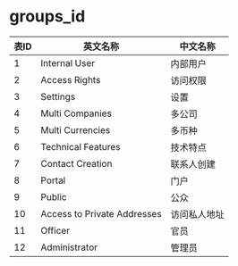 # groups_id
|  表ID   | 英文名称  | 中文名称   | 
|  ----  | ----  | ----  |
|1|Internal User|内部用户|
|2|Access Rights|访问权限|
|3|Settings|设置|
|4|Multi Companies|多公司|
|5|Multi Currencies|多币种|
|6|Technical Features|技术特点|
|7|Contact Creation|联系人创建|
|8|Portal|门户|
|9|Public|公众|
|10|Access to Private Addresses|访问私人地址|
|11|Officer|官员|
|12|Administrator|管理员|